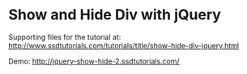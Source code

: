 Show and Hide Div with jQuery
====================

Supporting files for the tutorial at: http://www.ssdtutorials.com/tutorials/title/show-hide-div-jquery.html

Demo: http://jquery-show-hide-2.ssdtutorials.com/